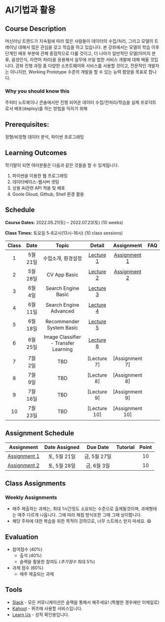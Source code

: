 # AI기법과 활용	

## Course Description

머신러닝 트렌드가 지속됨에 따라 많은 사람들이 데이터의 수집/처리, 그리고 모델의 트레이닝 대해서 많은 관심을 갖고 학습을 하고 있습니다. 본 강좌에서는 모델의 학습 이후 단계인 배포 부분에 관해 중점적으로 다룰 것이고, 더 나아가 일반적인 모델(이미지 분류, 음성인식, 자연어 처리)을 응용해서 실무에 쓰일 법한 서비스 개발에 대해 배울 것입니다. 강좌 진행 과정 중 다양한 소프트웨어와 서비스를 사용할 것이고, 전문적인 개발자는 아니지만, Working Prototype 수준의 개발을 할 수 있는 능력 함양을 목표로 합니다.


### Why you should know this

주피터 노트북이나 콘솔에서만 진행 되어온 데이터 수집/전처리/학습을 실제 프로덕트로서 배포(deploy)를 하는 방법을 익히기 위해

## Prerequisites:  
정형/비정형 데이터 분석, 파이썬 프로그래밍

## Learning Outcomes

학기말이 되면 여러분들은 다음과 같은 것들을 할 수 있게됩니다.

1. 파이썬을 이용한 웹 프로그래밍
1. 데이터베이스-웹서버 셋팅
1. 상용 AI관련 API 적용 및 배포
1. Goole Gloud, Github, Shell 환경 활용

## Schedule

**Course Dates:** 2022.05.21(토) – 2022.07.23(토) (10 weeks)

**Class Times:** 토요일 5-8교시(13시-16시) (10 class sessions)

| Class |          Date          |  Topic  |        Detail      |        Assignment         | FAQ |
|:-----:|:----------------------:|:-------:|:------------------:|:-------------------------:|:---:|
|  1 |  5월 21일                | 수업소개, 환경설정      | [Lecture 1] | [Assignment 1] | |
|  2 |  5월 28일                | CV App Basic       | [Lecture 2] |  [Assignment 2] | |
|  3 |  6월 4일                 | Search Engine Basic      | [Lecture 3] |  | |
|  4 |  6월 11일                | Search Engine Advanced   | [Lecture 4] |  | |
|  5 |  6월 18일                | Recommender System Basic | [Lecture 5]  | | |
|  6 |  6월 25일                | Image Classifier - Transfer Learning | [Lecture 6]  | | |
|  7 |  7월 2일                 | TBD | [Lecture 7]  | [Assignment 7] | |
|  8 |  7월 9일                 | TBD | [Lecture 8]  | [Assignment 8] | |
|  9 |  7월 16일                | TBD | [Lecture 9]  | [Assignment 9] | |
|  10 |  7월 23일               | TBD | [Lecture 10] | [Assignment 10] | |





[Lecture 1]: lecture/week-01
[Assignment 1]: assignment/week-01/README.md

[Lecture 2]: lecture/week-02
[Assignment 2]: assignment/week-02/README.md
[Lecture 3]: lecture/week-03
[Lecture 4]: lecture/week-04
[Lecture 5]: lecture/week-05
[Lecture 6]: lecture/week-06
[FAQ 1]: FAQ.md

## Assignment Schedule 


|                        Assignment                         | Date Assigned |   Due Date   | Tutorial | Point |
|:---------------------------------------------------------:|:-------------:|:------------:|:------------:|:------------:|
| [Assignment 1]                      |  토, 5월 21일  |  금, 5월 27일 |  | 10 |
| [Assignment 2]                      |  토, 5월 28일  |  금, 6월 3일 |  | 10 |




## Class Assignments


### Weekly Assignments

- 매주 제출하는 과제는, 최대 1시간정도 소요되는 수준으로 출제될것이며, 과제형태는 매주 다르게 나옵니다. 그에 따라 채점 방식또한 그때 그때 상이합니다.
- 해당 주차에 대한 복습을 위한 목적이 강하므로, 너무 스트레스 받지 마세요. :smile:

## Evaluation

- 참여점수 (40%)
    - 출석 (40%)
    - 슬랙을 활용한 참여도 (*추가점수* 최대 5%)
- 과제 점수 (60%)
    - 매주 제출되는 과제 

## Tools

- [Slack](https://yonseigsi7674-hdv8590.slack.com/) - 모든 커뮤니케이션은 슬랙을 통해서 해주세요! (특별한 경우에만 이메일로)
- [Kahoot](https://kahoot.it) - 퀴즈때 사용할 서비스입니다.
- [Learn Us](https://www.learnus.org/course/view.php?id=210391) - 성적 확인용입니다.

